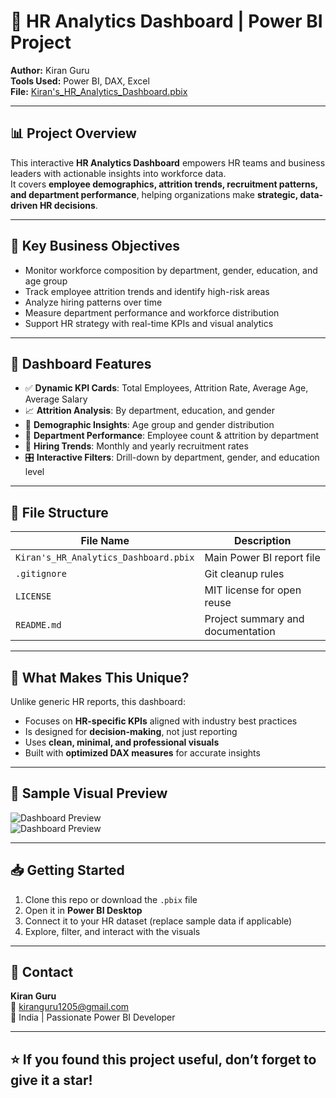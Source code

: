 # 👔 HR Analytics Dashboard | Power BI Project

**Author:** Kiran Guru  
**Tools Used:** Power BI, DAX, Excel  
**File:** [Kiran's_HR_Analytics_Dashboard.pbix](https://github.com/KIRANNATH-GURUNATHAN/MY-HR-DASHBOARD/blob/3e157b9a2cdc36cee90141e25685ab8f2159c105/KIRAN'S%20HRDASH%20BOARD.pbix)

---

## 📊 Project Overview

This interactive **HR Analytics Dashboard** empowers HR teams and business leaders with actionable insights into workforce data.  
It covers **employee demographics, attrition trends, recruitment patterns, and department performance**, helping organizations make **strategic, data-driven HR decisions**.

---

## 🎯 Key Business Objectives

- Monitor workforce composition by department, gender, education, and age group  
- Track employee attrition trends and identify high-risk areas  
- Analyze hiring patterns over time  
- Measure department performance and workforce distribution  
- Support HR strategy with real-time KPIs and visual analytics

---

## 📌 Dashboard Features

- ✅ **Dynamic KPI Cards**: Total Employees, Attrition Rate, Average Age, Average Salary  
- 📈 **Attrition Analysis**: By department, education, and gender  
- 👥 **Demographic Insights**: Age group and gender distribution  
- 🏢 **Department Performance**: Employee count & attrition by department  
- 📅 **Hiring Trends**: Monthly and yearly recruitment rates  
- 🎛 **Interactive Filters**: Drill-down by department, gender, and education level

---

## 📁 File Structure

| File Name                           | Description                                  |
|-------------------------------------|----------------------------------------------|
| `Kiran's_HR_Analytics_Dashboard.pbix` | Main Power BI report file                    |
| `.gitignore`                        | Git cleanup rules                            |
| `LICENSE`                           | MIT license for open reuse                   |
| `README.md`                         | Project summary and documentation            |

---

## 🚀 What Makes This Unique?

Unlike generic HR reports, this dashboard:
- Focuses on **HR-specific KPIs** aligned with industry best practices  
- Is designed for **decision-making**, not just reporting  
- Uses **clean, minimal, and professional visuals**  
- Built with **optimized DAX measures** for accurate insights

---

## 📌 Sample Visual Preview

![Dashboard Preview](screenshot1.png)  
![Dashboard Preview](screenshot2.png)

---

## 📥 Getting Started

1. Clone this repo or download the `.pbix` file  
2. Open it in **Power BI Desktop**  
3. Connect it to your HR dataset (replace sample data if applicable)  
4. Explore, filter, and interact with the visuals

---

## 📧 Contact

**Kiran Guru**  
📩 kiranguru1205@gmail.com  
📍 India | Passionate Power BI Developer

---

## ⭐️ If you found this project useful, don’t forget to give it a star!

